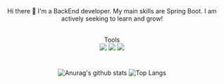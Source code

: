 <div align ="center">
  Hi there 👋 
  I'm a BackEnd developer.
  My main skills are Spring Boot.
  I am actively seeking to learn and grow!<br><br>


  Tools<br>
  <img src="https://img.shields.io/badge/JAVA-007396?style=for-the-badge&logo=java&logoColor=white">
  <img src="https://img.shields.io/badge/spring-6DB33F?style=for-the-badge&logo=spring&logoColor=white">
  <img src="https://img.shields.io/badge/MySQL-4479A1?style=for-the-badge&logo=MySQL&logoColor=white"><br>
  
  #
  
  ![Anurag's github stats](https://github-readme-stats.vercel.app/api?username=pyomin4973&show_icons=true&theme=tokyonight)
  ![Top Langs](https://github-readme-stats.vercel.app/api/top-langs/?username=pyomin4973&layout=compact&theme=tokyonight)

</div>

<!--
**pyomin4973/pyomin4973** is a ✨ _special_ ✨ repository because its `README.md` (this file) appears on your GitHub profile.

Here are some ideas to get you started:

- 🔭 I’m currently working on ...
- 🌱 I’m currently learning ...
- 👯 I’m looking to collaborate on ...
- 🤔 I’m looking for help with ...
- 💬 Ask me about ...
- 📫 How to reach me: ...
- 😄 Pronouns: ...
- ⚡ Fun fact: ...
-->
